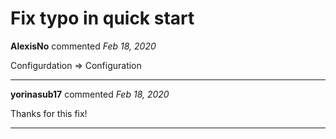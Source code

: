 # Fix typo in quick start

**AlexisNo** commented *Feb 18, 2020*

Configurdation => Configuration
<br />
***


**yorinasub17** commented *Feb 18, 2020*

Thanks for this fix!
***

